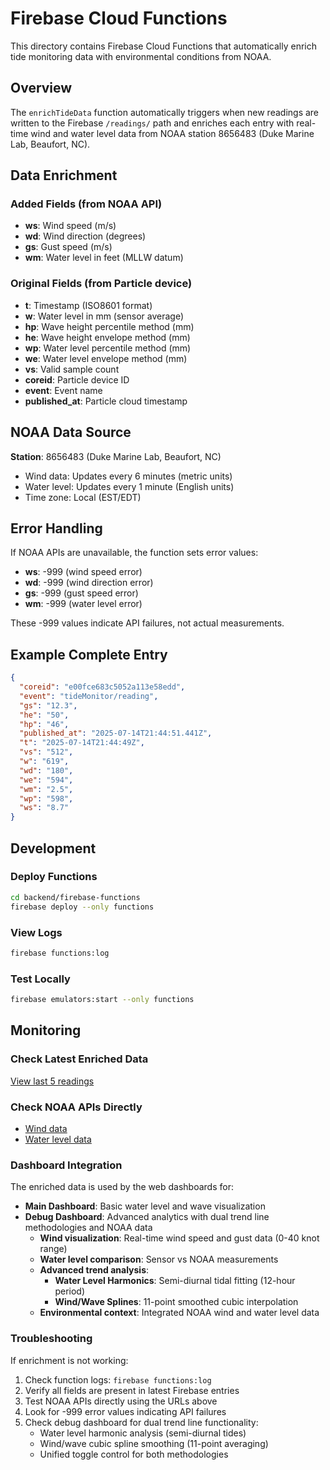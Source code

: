 # Firebase Cloud Functions

This directory contains Firebase Cloud Functions that automatically enrich tide monitoring data with environmental conditions from NOAA.

## Overview

The `enrichTideData` function automatically triggers when new readings are written to the Firebase `/readings/` path and enriches each entry with real-time wind and water level data from NOAA station 8656483 (Duke Marine Lab, Beaufort, NC).

## Data Enrichment

### Added Fields (from NOAA API)
- **ws**: Wind speed (m/s) 
- **wd**: Wind direction (degrees)
- **gs**: Gust speed (m/s)
- **wm**: Water level in feet (MLLW datum)

### Original Fields (from Particle device)
- **t**: Timestamp (ISO8601 format)
- **w**: Water level in mm (sensor average)
- **hp**: Wave height percentile method (mm)
- **he**: Wave height envelope method (mm) 
- **wp**: Water level percentile method (mm)
- **we**: Water level envelope method (mm)
- **vs**: Valid sample count
- **coreid**: Particle device ID
- **event**: Event name
- **published_at**: Particle cloud timestamp

## NOAA Data Source

**Station**: 8656483 (Duke Marine Lab, Beaufort, NC)
- Wind data: Updates every 6 minutes (metric units)
- Water level: Updates every 1 minute (English units)
- Time zone: Local (EST/EDT)

## Error Handling

If NOAA APIs are unavailable, the function sets error values:
- **ws**: -999 (wind speed error)
- **wd**: -999 (wind direction error)
- **gs**: -999 (gust speed error)
- **wm**: -999 (water level error)

These -999 values indicate API failures, not actual measurements.

## Example Complete Entry

```json
{
  "coreid": "e00fce683c5052a113e58edd",
  "event": "tideMonitor/reading",
  "gs": "12.3",
  "he": "50", 
  "hp": "46",
  "published_at": "2025-07-14T21:44:51.441Z",
  "t": "2025-07-14T21:44:49Z",
  "vs": "512",
  "w": "619",
  "wd": "180",
  "we": "594",
  "wm": "2.5",
  "wp": "598",
  "ws": "8.7"
}
```

## Development

### Deploy Functions
```bash
cd backend/firebase-functions
firebase deploy --only functions
```

### View Logs
```bash
firebase functions:log
```

### Test Locally
```bash
firebase emulators:start --only functions
```

## Monitoring

### Check Latest Enriched Data
[View last 5 readings](https://tide-monitor-boron-default-rtdb.firebaseio.com/readings.json?orderBy="$key"&limitToLast=5)

### Check NOAA APIs Directly
- [Wind data](https://api.tidesandcurrents.noaa.gov/api/prod/datagetter?date=latest&station=8656483&product=wind&units=metric&time_zone=lst_ldt&format=json&application=Michael.wayne.jones@gmail.com)
- [Water level data](https://api.tidesandcurrents.noaa.gov/api/prod/datagetter?date=latest&station=8656483&product=water_level&datum=MLLW&time_zone=lst_ldt&units=english&format=json&application=Michael.wayne.jones@gmail.com)

### Dashboard Integration

The enriched data is used by the web dashboards for:
- **Main Dashboard**: Basic water level and wave visualization
- **Debug Dashboard**: Advanced analytics with dual trend line methodologies and NOAA data
  - **Wind visualization**: Real-time wind speed and gust data (0-40 knot range)
  - **Water level comparison**: Sensor vs NOAA measurements
  - **Advanced trend analysis**: 
    - **Water Level Harmonics**: Semi-diurnal tidal fitting (12-hour period)
    - **Wind/Wave Splines**: 11-point smoothed cubic interpolation
  - **Environmental context**: Integrated NOAA wind and water level data

### Troubleshooting

If enrichment is not working:
1. Check function logs: `firebase functions:log`
2. Verify all fields are present in latest Firebase entries
3. Test NOAA APIs directly using the URLs above
4. Look for -999 error values indicating API failures
5. Check debug dashboard for dual trend line functionality:
   - Water level harmonic analysis (semi-diurnal tides)
   - Wind/wave cubic spline smoothing (11-point averaging)
   - Unified toggle control for both methodologies